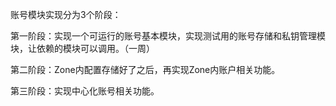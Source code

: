账号模块实现分为3个阶段：

第一阶段：实现一个可运行的账号基本模块，实现测试用的账号存储和私钥管理模块，让依赖的模块可以调用。（一周）

第二阶段：Zone内配置存储好了之后，再实现Zone内账户相关功能。

第三阶段：实现中心化账号相关功能。